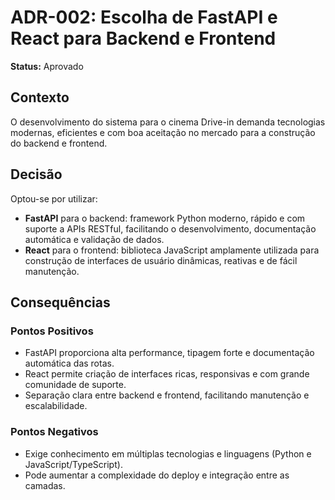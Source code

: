 # ADR-002: Escolha de FastAPI e React para Backend e Frontend

**Status:** Aprovado

## Contexto

O desenvolvimento do sistema para o cinema Drive-in demanda tecnologias modernas, eficientes e com boa aceitação no mercado para a construção do backend e frontend.

## Decisão

Optou-se por utilizar:

- **FastAPI** para o backend: framework Python moderno, rápido e com suporte a APIs RESTful, facilitando o desenvolvimento, documentação automática e validação de dados.
- **React** para o frontend: biblioteca JavaScript amplamente utilizada para construção de interfaces de usuário dinâmicas, reativas e de fácil manutenção.

## Consequências

### Pontos Positivos

- FastAPI proporciona alta performance, tipagem forte e documentação automática das rotas.
- React permite criação de interfaces ricas, responsivas e com grande comunidade de suporte.
- Separação clara entre backend e frontend, facilitando manutenção e escalabilidade.

### Pontos Negativos

- Exige conhecimento em múltiplas tecnologias e linguagens (Python e JavaScript/TypeScript).
- Pode aumentar a complexidade do deploy e integração entre as camadas.
